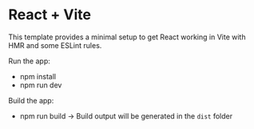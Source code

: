 # React + Vite

This template provides a minimal setup to get React working in Vite with HMR and some ESLint rules.

Run the app:
- npm install
- npm run dev

Build the app:
- npm run build -> Build output will be generated in the `dist` folder

